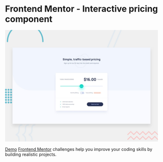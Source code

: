 # Frontend Mentor - Interactive pricing component

![Design preview for the Interactive pricing component coding challenge](./design/desktop-preview.jpg)

[Demo](https://fatimaalmashhor.github.io/Responsive-card/)
[Frontend Mentor](https://www.frontendmentor.io) challenges help you improve your coding skills by building realistic projects.
